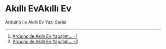 # Akıllı EvAkıllı Ev
Arduino ile Akıllı Ev Yazı Serisi

------------

1. [Arduino ile Akıllı Ev Yapalım… -1](https://medium.com/@ibrahimirdem/arduino-ile-ak%C4%B1ll%C4%B1-ev-yapal%C4%B1m-1-31f96c6628c4 "Arduino ile Akıllı Ev Yapalım… — 1")
2. [Arduino ile Akıllı Ev Yapalım… -2](https://medium.com/@ibrahimirdem/arduino-ile-ak%C4%B1ll%C4%B1-ev-yapal%C4%B1m-2-6b91a79f7923 "Arduino ile Akıllı Ev Yapalım… -2")

